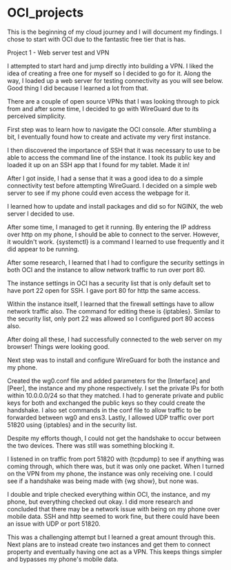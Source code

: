 # OCI_projects

This is the beginning of my cloud journey and I will document my findings. I chose to start with OCI due to the fantastic free tier that is has.

Project 1 - Web server test and VPN

I attempted to start hard and jump directly into building a VPN. I liked the idea of creating a free one for myself so I decided to go for it. Along the way, I loaded up a web server for testing connectivity as you will see below. Good thing I did because I learned a lot from that.

There are a couple of open source VPNs that I was looking through to pick from and after some time, I decided to go with WireGuard due to its perceived simplicity. 

First step was to learn how to navigate the OCI console. After stumbling a bit, I eventually found how to create and activate my very first instance.

I then discovered the importance of SSH that it was necessary to use to be able to access the command line of the instance. I took its public key and loaded it up on an SSH app that I found for my tablet. Made it in!

After I got inside, I had a sense that it was a good idea to do a simple connectivity test before attempting WireGuard. I decided on a simple web server to see if my phone could even access the webpage for it.

I learned how to update and install packages and did so for NGINX, the web server I decided to use.

After some time, I managed to get it running. By entering the IP address over http on my phone, I should be able to connect to the server. However, it wouldn't work. {systemctl} is a command I learned to use frequently and it did appear to be running.

After some research, I learned that I had to configure the security settings in both OCI and the instance to allow network traffic to run over port 80. 

The instance settings in OCI has a security list that is only default set to have port 22 open for SSH. I gave port 80 for http the same access.

Within the instance itself, I learned that the firewall settings have to allow network traffic also. The command for editing these is {iptables}. Similar to the security list, only port 22 was allowed so I configured port 80 access also.

After doing all these, I had successfully connected to the web server on my browser! Things were looking good.

Next step was to install and configure WireGuard for both the instance and my phone.

Created the wg0.conf file and added parameters for the [Interface] and [Peer], the instance and my phone respectively. I set the private IPs for both within 10.0.0.0/24 so that they matched. I had to generate private and public keys for both and exchanged the public keys so they could create the handshake. I also set commands in the conf file to allow traffic to be forwarded between wg0 and ens3. Lastly, I allowed UDP traffic over port 51820 using {iptables} and in the security list.

Despite my efforts though, I could not get the handshake to occur between the two devices. There was still was something blocking it. 

I listened in on traffic from port 51820 with {tcpdump} to see if anything was coming through, which there was, but it was only one packet. When I turned on the VPN from my phone, the instance was only receiving one. I could see if a handshake was being made with {wg show}, but none was.

I double and triple checked everything within OCI, the instance, and my phone, but everything checked out okay. I did more research and concluded that there may be a network issue with being on my phone over mobile data. SSH and http seemed to work fine, but there could have been an issue with UDP or port 51820. 

This was a challenging attempt but I learned a great amount through this. Next plans are to instead create two instances and get them to connect property and eventually having one act as a VPN. This keeps things simpler and bypasses my phone's mobile data.

